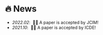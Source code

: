 # 🔥 News
- *2022.02*: &nbsp;🎉🎉 A paper is accepted by JCIM!
- *2021.10*: &nbsp;🎉🎉 A paper is accepted by ICDE!